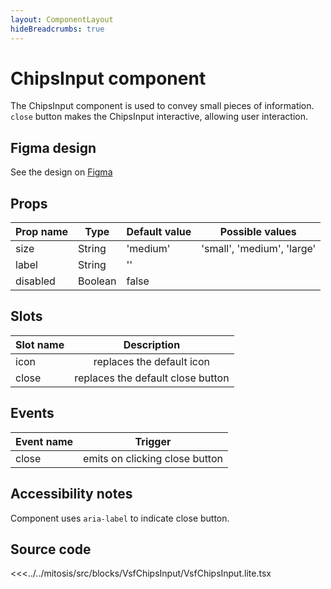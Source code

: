```yaml
---
layout: ComponentLayout
hideBreadcrumbs: true
---
```

# ChipsInput component

The ChipsInput component is used to convey small pieces of information. `close` button makes the ChipsInput interactive, allowing user interaction.

## Figma design

See the design on [Figma](https://www.figma.com/file/CWOkbpne0tDpSenT4ZEUTQ/%F0%9F%9B%A0-SFUI-2.0-%7C-Development?node-id=13585%3A21054)

## Props

| Prop name   | Type    | Default value | Possible values                        |
| ----------- | ------- | ------------- | -------------------------------------- |
| size        | String  | 'medium'      | 'small', 'medium', 'large'             |
| label       | String  | ''            |                    |
| disabled    | Boolean | false         |                    |

## Slots

| Slot name |            Description            |
| --------- | :-------------------------------: |
| icon      |     replaces the default icon     |
| close     | replaces the default close button |

## Events

| Event name |            Trigger             |
| ---------- | :----------------------------: |
| close      | emits on clicking close button |

## Accessibility notes

Component uses `aria-label` to indicate close button.

## Source code

<<<../../mitosis/src/blocks/VsfChipsInput/VsfChipsInput.lite.tsx
